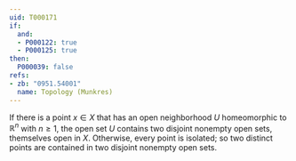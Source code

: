```yaml
---
uid: T000171
if:
  and:
  - P000122: true
  - P000125: true
then:
  P000039: false
refs:
- zb: "0951.54001"
  name: Topology (Munkres)
---
```


If there is a point $x\in X$ that has an open neighborhood $U$ homeomorphic to
$\mathbb R^n$ with $n\ge 1$, the open set $U$ contains two disjoint
nonempty open sets, themselves open in $X$.  Otherwise, every point is isolated;
so two distinct points are contained in two disjoint nonempty open sets.
